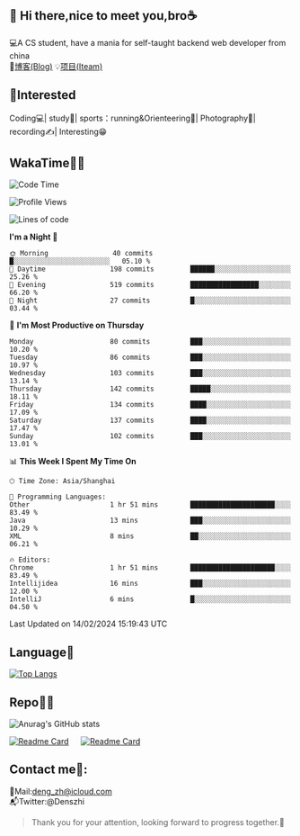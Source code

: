 👋 Hi there,nice to meet you,bro☕
---
💻A CS student, have a mania for self-taught backend web developer from china   
📌[博客(Blog)](https://github.com/HealUP/MyBlog)
💡[项目(Iteam)](https://healup.github.io/)

 <!-- waka-box start -->
 <!-- waka-box end -->
 
🧲**Interested**
--
Coding💻| study📖| sports：running&Orienteering🏃‍| Photography📸| recording✍️| Interesting😁

WakaTime👨‍💻
---
<!--START_SECTION:waka-->
![Code Time](http://img.shields.io/badge/Code%20Time-652%20hrs%2015%20mins-blue)

![Profile Views](http://img.shields.io/badge/Profile%20Views-0-blue)

![Lines of code](https://img.shields.io/badge/From%20Hello%20World%20I%27ve%20Written-205.0%20thousand%20lines%20of%20code-blue)

**I'm a Night 🦉** 

```text
🌞 Morning                40 commits          █░░░░░░░░░░░░░░░░░░░░░░░░   05.10 % 
🌆 Daytime                198 commits         ██████░░░░░░░░░░░░░░░░░░░   25.26 % 
🌃 Evening                519 commits         █████████████████░░░░░░░░   66.20 % 
🌙 Night                  27 commits          █░░░░░░░░░░░░░░░░░░░░░░░░   03.44 % 
```
📅 **I'm Most Productive on Thursday** 

```text
Monday                   80 commits          ███░░░░░░░░░░░░░░░░░░░░░░   10.20 % 
Tuesday                  86 commits          ███░░░░░░░░░░░░░░░░░░░░░░   10.97 % 
Wednesday                103 commits         ███░░░░░░░░░░░░░░░░░░░░░░   13.14 % 
Thursday                 142 commits         █████░░░░░░░░░░░░░░░░░░░░   18.11 % 
Friday                   134 commits         ████░░░░░░░░░░░░░░░░░░░░░   17.09 % 
Saturday                 137 commits         ████░░░░░░░░░░░░░░░░░░░░░   17.47 % 
Sunday                   102 commits         ███░░░░░░░░░░░░░░░░░░░░░░   13.01 % 
```


📊 **This Week I Spent My Time On** 

```text
🕑︎ Time Zone: Asia/Shanghai

💬 Programming Languages: 
Other                    1 hr 51 mins        █████████████████████░░░░   83.49 % 
Java                     13 mins             ███░░░░░░░░░░░░░░░░░░░░░░   10.29 % 
XML                      8 mins              ██░░░░░░░░░░░░░░░░░░░░░░░   06.21 % 

🔥 Editors: 
Chrome                   1 hr 51 mins        █████████████████████░░░░   83.49 % 
Intellijidea             16 mins             ███░░░░░░░░░░░░░░░░░░░░░░   12.00 % 
IntelliJ                 6 mins              █░░░░░░░░░░░░░░░░░░░░░░░░   04.50 % 
```


 Last Updated on 14/02/2024 15:19:43 UTC
<!--END_SECTION:waka-->

Language🚀
---
[![Top Langs](https://github-readme-stats.vercel.app/api/top-langs/?username=HealUP&layout=compact&hide_border=true)](https://github.com/HealUP)

Repo🧑‍💻
---
![Anurag's GitHub stats](https://github-readme-stats.vercel.app/api?username=HealUP&count_private=true&show_icons=true&theme=gruvbox&hide_border=true) 

[![Readme Card](https://github-readme-stats.vercel.app/api/pin/?username=HealUP&repo=InternetEy&theme=transparent)](https://github.com/HealUP/InternetEy) &emsp;
[![Readme Card](https://github-readme-stats.vercel.app/api/pin/?username=HealUP&repo=CampusExperience&theme=transparent)](https://github.com/HealUP/CampusExperience)


Contact me📱:
---
📮Mail:deng_zh@icloud.com  
📬Twitter:@Denszhi  

> Thank you for your attention, looking forward to progress together.🎉
